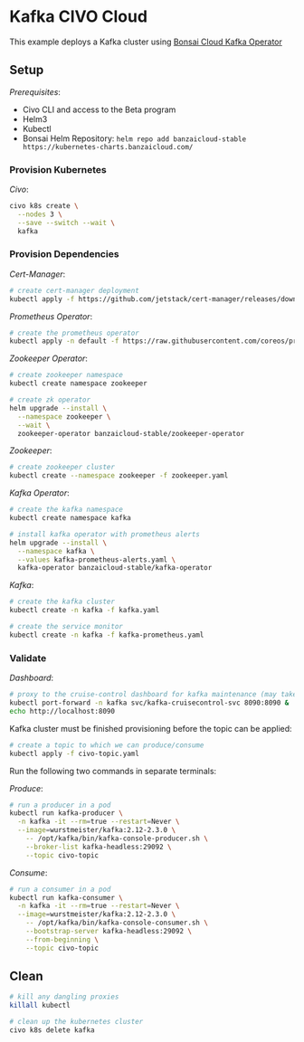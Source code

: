 # Kafka CIVO Cloud

This example deploys a Kafka cluster using [Bonsai Cloud Kafka Operator](https://github.com/banzaicloud/kafka-operator)

## Setup

_Prerequisites_:

- Civo CLI and access to the Beta program
- Helm3
- Kubectl
- Bonsai Helm Repository: `helm repo add banzaicloud-stable https://kubernetes-charts.banzaicloud.com/`

### Provision Kubernetes

_Civo_:

```bash
civo k8s create \
  --nodes 3 \
  --save --switch --wait \
  kafka
```

### Provision Dependencies

_Cert-Manager_:

```bash
# create cert-manager deployment
kubectl apply -f https://github.com/jetstack/cert-manager/releases/download/v0.11.0/cert-manager.yaml
```

_Prometheus Operator_:

```bash
# create the prometheus operator
kubectl apply -n default -f https://raw.githubusercontent.com/coreos/prometheus-operator/master/bundle.yaml
```

_Zookeeper Operator_:

```bash
# create zookeeper namespace
kubectl create namespace zookeeper

# create zk operator
helm upgrade --install \
  --namespace zookeeper \
  --wait \
  zookeeper-operator banzaicloud-stable/zookeeper-operator
```

_Zookeeper_:

```bash
# create zookeeper cluster
kubectl create --namespace zookeeper -f zookeeper.yaml
```

_Kafka Operator_:

```bash
# create the kafka namespace
kubectl create namespace kafka

# install kafka operator with prometheus alerts
helm upgrade --install \
  --namespace kafka \
  --values kafka-prometheus-alerts.yaml \
  kafka-operator banzaicloud-stable/kafka-operator
```

_Kafka_:

```bash
# create the kafka cluster
kubectl create -n kafka -f kafka.yaml

# create the service monitor
kubectl create -n kafka -f kafka-prometheus.yaml
```

### Validate

_Dashboard_:

```bash
# proxy to the cruise-control dashboard for kafka maintenance (may take a couple minutes)
kubectl port-forward -n kafka svc/kafka-cruisecontrol-svc 8090:8090 &
echo http://localhost:8090
```

Kafka cluster must be finished provisioning before the topic can be applied:

```bash
# create a topic to which we can produce/consume
kubectl apply -f civo-topic.yaml
```

Run the following two commands in separate terminals:

_Produce_:

```bash
# run a producer in a pod
kubectl run kafka-producer \
  -n kafka -it --rm=true --restart=Never \
  --image=wurstmeister/kafka:2.12-2.3.0 \
    -- /opt/kafka/bin/kafka-console-producer.sh \
    --broker-list kafka-headless:29092 \
    --topic civo-topic
```

_Consume_:

```bash
# run a consumer in a pod
kubectl run kafka-consumer \
  -n kafka -it --rm=true --restart=Never \
  --image=wurstmeister/kafka:2.12-2.3.0 \
    -- /opt/kafka/bin/kafka-console-consumer.sh \
    --bootstrap-server kafka-headless:29092 \
    --from-beginning \
    --topic civo-topic
```

## Clean

```bash
# kill any dangling proxies
killall kubectl

# clean up the kubernetes cluster
civo k8s delete kafka
```
